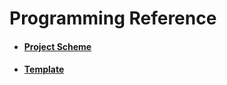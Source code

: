 # Programming Reference

- #### [Project Scheme](guide/ref_scheme.md)

- #### [Template](guide/ref_template.md)

